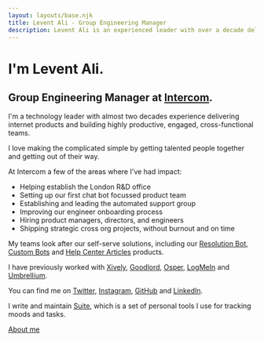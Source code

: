 ```yaml
---
layout: layouts/base.njk
title: Levent Ali - Group Engineering Manager
description: Levent Ali is an experienced leader with over a decade delivering internet products and building cross-functional teams."
---
```


# I'm Levent Ali.

## Group Engineering Manager at [Intercom](https://www.intercom.com/).

I'm a technology leader with almost two decades experience delivering internet products and building highly productive, engaged, cross-functional teams.

I love making the complicated simple by getting talented people together and getting out of their way.

At Intercom a few of the areas where I've had impact:

* Helping establish the London R&D office 
* Setting up our first chat bot focussed product team
* Establishing and leading the automated support group
* Improving our engineer onboarding process
* Hiring product managers, directors, and engineers
* Shipping strategic cross org projects, without burnout and on time

My teams look after our self-serve solutions, including our [Resolution Bot](https://www.intercom.com/automated-answers), [Custom Bots](https://www.intercom.com/customizable-bots) and [Help Center Articles](https://www.intercom.com/articles) products.

I have previously worked with [Xively](https://xively.com/), [Goodlord](https://www.goodlord.co/), [Osper](https://osper.com/), [LogMeIn](https://secure.logmein.com/home/en) and [Umbrellium](http://umbrellium.co.uk/).

You can find me on [Twitter](https://twitter.com/lebreeze), [Instagram](https://www.instagram.com/lebreeze), [GitHub](https://github.com/levent) and [LinkedIn](https://www.linkedin.com/in/leventali/).

I write and maintain [Suite](https://suite.leventali.com/about), which is a set of personal tools I use for tracking moods and tasks.

[About me](/about/)
